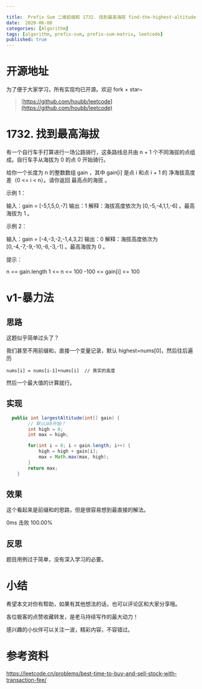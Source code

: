 ```yaml
---

title:  Prefix Sum 二维前缀和 1732. 找到最高海拔 find-the-highest-altitude
date:  2020-06-08
categories: [Algorithm]
tags: [algorithm, prefix-sum, prefix-sum-matrix, leetcode]
published: true
---
```



# 开源地址

为了便于大家学习，所有实现均已开源。欢迎 fork + star~

> [https://github.com/houbb/leetcode](https://github.com/houbb/leetcode)

# 1732. 找到最高海拔

有一个自行车手打算进行一场公路骑行，这条路线总共由 n + 1 个不同海拔的点组成。自行车手从海拔为 0 的点 0 开始骑行。

给你一个长度为 n 的整数数组 gain ，其中 gain[i] 是点 i 和点 i + 1 的 净海拔高度差（0 <= i < n）。请你返回 最高点的海拔 。

 

示例 1：

输入：gain = [-5,1,5,0,-7]
输出：1
解释：海拔高度依次为 [0,-5,-4,1,1,-6] 。最高海拔为 1 。

示例 2：

输入：gain = [-4,-3,-2,-1,4,3,2]
输出：0
解释：海拔高度依次为 [0,-4,-7,-9,-10,-6,-3,-1] 。最高海拔为 0 。
 

提示：

n == gain.length
1 <= n <= 100
-100 <= gain[i] <= 100

# v1-暴力法

## 思路

这题似乎简单过头了？

我们甚至不用前缀和，直接一个变量记录，默认 highest=nums[0]，然后往后遍历

```
nums[i] = nums[i-1]+nums[i]  // 真实的高度
```

然后一个最大值的计算就行。

## 实现

```java
  public int largestAltitude(int[] gain) {
        // 默认从0开始？
        int high = 0;
        int max = high;

        for(int i = 0; i < gain.length; i++) {
            high = high + gain[i];
            max = Math.max(max, high);
        }
        return max;
    }
```

## 效果

这个看起来是前缀和的思路，但是很容易想到最直接的解法。

0ms 击败 100.00%

## 反思

题目用例过于简单，没有深入学习的必要。

# 小结

希望本文对你有帮助，如果有其他想法的话，也可以评论区和大家分享哦。

各位极客的点赞收藏转发，是老马持续写作的最大动力！

感兴趣的小伙伴可以关注一波，精彩内容，不容错过。


# 参考资料

https://leetcode.cn/problems/best-time-to-buy-and-sell-stock-with-transaction-fee/

